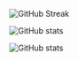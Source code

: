 
<!--
### Hi there 👋

**RajeshRenato/RajeshRenato** is a ✨ _special_ ✨ repository because its `README.md` (this file) appears on your GitHub profile.

Here are some ideas to get you started:
- 🔭 I’m currently working on ...
- 🌱 I’m currently learning ...
- 👯 I’m looking to collaborate on ...
- 🤔 I’m looking for help with ...
- 💬 Ask me about ...
- 📫 How to reach me: ...
- 😄 Pronouns: ...
- ⚡ Fun fact: ...
-->


![GitHub Streak](https://github-readme-streak-stats.herokuapp.com/?user=RajeshRenato&theme=radical)      


![GitHub stats](https://github-readme-stats.vercel.app/api?username=RajeshRenato&show_icons=true&theme=radical&count_private=true)


![GitHub stats](https://github-readme-stats.vercel.app/api?username=klenty-rajesh&show_icons=true&theme=radical&count_private=true)

<!-- Mon Jun 28 2021 13:19:30 GMT+0530 (India Standard Time) -->
